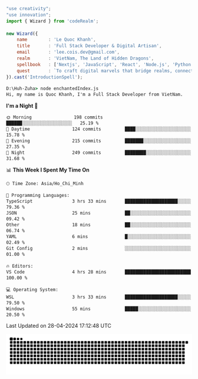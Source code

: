 <!--x axis divider-->

```js 
"use creativity";
"use innovation";
import { Wizard } from 'codeRealm';

new Wizard({
    name        : 'Le Quoc Khanh',
    title       : 'Full Stack Developer & Digital Artisan',
    email       : 'lee.cois.dev@gmail.com',
    realm       : 'VietNam, The Land of Hidden Dragons',
    spellbook   : ['Nextjs', 'JavaScript', 'React', 'Node.js', 'Python', 'Django', 'Cloud Services'],
    quest       : `To craft digital marvels that bridge realms, connect cultures, and bring imagination to life.`,
}).cast('IntroductionSpell');
```

```cmd
D:\Huh-Zuha> node enchantedIndex.js
Hi, my name is Quoc Khanh, I'm a Full Stack Developer from VietNam.
```
<!--START_SECTION:waka-->
**I'm a Night 🦉** 

```text
🌞 Morning                198 commits         ██████░░░░░░░░░░░░░░░░░░░   25.19 % 
🌆 Daytime                124 commits         ████░░░░░░░░░░░░░░░░░░░░░   15.78 % 
🌃 Evening                215 commits         ███████░░░░░░░░░░░░░░░░░░   27.35 % 
🌙 Night                  249 commits         ████████░░░░░░░░░░░░░░░░░   31.68 % 
```


📊 **This Week I Spent My Time On** 

```text
🕑︎ Time Zone: Asia/Ho_Chi_Minh

💬 Programming Languages: 
TypeScript               3 hrs 33 mins       ████████████████████░░░░░   79.36 % 
JSON                     25 mins             ██░░░░░░░░░░░░░░░░░░░░░░░   09.42 % 
Other                    18 mins             ██░░░░░░░░░░░░░░░░░░░░░░░   06.74 % 
YAML                     6 mins              █░░░░░░░░░░░░░░░░░░░░░░░░   02.49 % 
Git Config               2 mins              ░░░░░░░░░░░░░░░░░░░░░░░░░   01.00 % 

🔥 Editors: 
VS Code                  4 hrs 28 mins       █████████████████████████   100.00 % 

💻 Operating System: 
WSL                      3 hrs 33 mins       ████████████████████░░░░░   79.50 % 
Windows                  55 mins             █████░░░░░░░░░░░░░░░░░░░░   20.50 % 
```


 Last Updated on 28-04-2024 17:12:48 UTC
<!--END_SECTION:waka-->
<picture>
  <source media="(prefers-color-scheme: dark)" srcset="https://raw.githubusercontent.com/leecois/leecois/output/github-contribution-grid-snake-dark.svg">
  <source media="(prefers-color-scheme: light)" srcset="https://raw.githubusercontent.com/leecois/leecois/output/github-contribution-grid-snake.svg">
  <img alt="github contribution grid snake animation" src="https://raw.githubusercontent.com/leecois/leecois/output/github-contribution-grid-snake.svg">
</picture>
